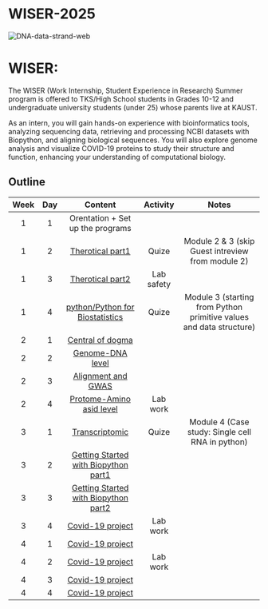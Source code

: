 # WISER-2025

![DNA-data-strand-web](https://github.com/user-attachments/assets/7700c33d-3aed-477b-899e-75db501f02ff)

# WISER: 
The WISER (Work Internship, Student Experience in Research) Summer program is offered to TKS/High School students in Grades 10-12 and undergraduate university students (under 25) whose parents live at KAUST.

As an intern, you will gain hands-on experience with bioinformatics tools, analyzing sequencing data, retrieving and processing NCBI datasets with Biopython, and aligning biological sequences. You will also explore genome analysis and visualize COVID-19 proteins to study their structure and function, enhancing your understanding of computational biology.

## Outline
| Week  | Day |  Content |  Activity  |  Notes
| :---: | :---:  |  :---:  |  :---: |  :---:
| 1 | 1 | Orentation + Set up the programs
| 1 |2 | [Therotical part1](https://www.coursera.org/learn/genetics-evolution/lecture/OCKVK/what-is-evolution-g) | Quize | Module 2 & 3 (skip Guest intreview from module 2) 
| 1 |3 |[Therotical part2]() | Lab safety |
| 1 | 4|[python/Python for Biostatistics](https://www.coursera.org/learn/fundamental-skills-in-bioinformatics/home/module/3) | Quize | Module 3 (starting from Python primitive values and data structure)
| 2 |1 |[Central of dogma](https://drive.google.com/file/d/1JT8mmurmd0GT3pbg4vy7UNxRZb5Po_-A/view?usp=sharing)
| 2 |2 |[Genome-DNA level](https://kaust.zoom.us/rec/play/7juurDBkD1Ao0Wm6UJ_N0U7c85jlqm6UH1-931AbtiIfBSLTmDRFxSbn0_ph4RJBypHHw0rTU6bms-RG.HMHweqXzeXItVb9P?canPlayFromShare=true&from=share_recording_detail&continueMode=true&componentName=rec-play&originRequestUrl=https%3A%2F%2Fkaust.zoom.us%2Frec%2Fshare%2FSpNX8c-wHaJekgwJCv6UtS87oKvVm8XOpTCo9385quOb3PZFM2bdShkTTY-C6OBw.qpXCHbCQsosytBH1)
| 2 |3 |[Alignment and GWAS](https://kaust.zoom.us/rec/play/7juurDBkD1Ao0Wm6UJ_N0U7c85jlqm6UH1-931AbtiIfBSLTmDRFxSbn0_ph4RJBypHHw0rTU6bms-RG.HMHweqXzeXItVb9P?canPlayFromShare=true&from=share_recording_detail&continueMode=true&componentName=rec-play&originRequestUrl=https%3A%2F%2Fkaust.zoom.us%2Frec%2Fshare%2FSpNX8c-wHaJekgwJCv6UtS87oKvVm8XOpTCo9385quOb3PZFM2bdShkTTY-C6OBw.qpXCHbCQsosytBH1)
| 2 |4 |[Protome-Amino asid level](https://kaust.zoom.us/rec/play/7juurDBkD1Ao0Wm6UJ_N0U7c85jlqm6UH1-931AbtiIfBSLTmDRFxSbn0_ph4RJBypHHw0rTU6bms-RG.HMHweqXzeXItVb9P?canPlayFromShare=true&from=share_recording_detail&continueMode=true&componentName=rec-play&originRequestUrl=https%3A%2F%2Fkaust.zoom.us%2Frec%2Fshare%2FSpNX8c-wHaJekgwJCv6UtS87oKvVm8XOpTCo9385quOb3PZFM2bdShkTTY-C6OBw.qpXCHbCQsosytBH1) | Lab work |
| 3 |1 |[Transcriptomic](https://www.coursera.org/learn/fundamental-skills-in-bioinformatics/home/module/4) | Quize | Module 4 (Case study: Single cell RNA in python) 
| 3 |2 |[Getting Started with Biopython part1](https://colab.research.google.com/drive/1CBVpgmWd6lKitfxU4F2EJWENtxNOYIWL?usp=sharing)
| 3 |3 |[Getting Started with Biopython part2](https://drive.google.com/file/d/1z27F1s20YBj4XhHbKxDXQa56Pevieg3J/view?usp=drive_link)
| 3 | 4 |[Covid-19 project](https://kaust.zoom.us/rec/play/7juurDBkD1Ao0Wm6UJ_N0U7c85jlqm6UH1-931AbtiIfBSLTmDRFxSbn0_ph4RJBypHHw0rTU6bms-RG.HMHweqXzeXItVb9P?canPlayFromShare=true&from=share_recording_detail&continueMode=true&componentName=rec-play&originRequestUrl=https%3A%2F%2Fkaust.zoom.us%2Frec%2Fshare%2FSpNX8c-wHaJekgwJCv6UtS87oKvVm8XOpTCo9385quOb3PZFM2bdShkTTY-C6OBw.qpXCHbCQsosytBH1) | Lab work |
| 4 |1 |[Covid-19 project](https://kaust.zoom.us/rec/play/7juurDBkD1Ao0Wm6UJ_N0U7c85jlqm6UH1-931AbtiIfBSLTmDRFxSbn0_ph4RJBypHHw0rTU6bms-RG.HMHweqXzeXItVb9P?canPlayFromShare=true&from=share_recording_detail&continueMode=true&componentName=rec-play&originRequestUrl=https%3A%2F%2Fkaust.zoom.us%2Frec%2Fshare%2FSpNX8c-wHaJekgwJCv6UtS87oKvVm8XOpTCo9385quOb3PZFM2bdShkTTY-C6OBw.qpXCHbCQsosytBH1)
| 4 |2 |[Covid-19 project](https://kaust.zoom.us/rec/play/7juurDBkD1Ao0Wm6UJ_N0U7c85jlqm6UH1-931AbtiIfBSLTmDRFxSbn0_ph4RJBypHHw0rTU6bms-RG.HMHweqXzeXItVb9P?canPlayFromShare=true&from=share_recording_detail&continueMode=true&componentName=rec-play&originRequestUrl=https%3A%2F%2Fkaust.zoom.us%2Frec%2Fshare%2FSpNX8c-wHaJekgwJCv6UtS87oKvVm8XOpTCo9385quOb3PZFM2bdShkTTY-C6OBw.qpXCHbCQsosytBH1) | Lab work |
| 4 |3 |[Covid-19 project](https://kaust.zoom.us/rec/play/7juurDBkD1Ao0Wm6UJ_N0U7c85jlqm6UH1-931AbtiIfBSLTmDRFxSbn0_ph4RJBypHHw0rTU6bms-RG.HMHweqXzeXItVb9P?canPlayFromShare=true&from=share_recording_detail&continueMode=true&componentName=rec-play&originRequestUrl=https%3A%2F%2Fkaust.zoom.us%2Frec%2Fshare%2FSpNX8c-wHaJekgwJCv6UtS87oKvVm8XOpTCo9385quOb3PZFM2bdShkTTY-C6OBw.qpXCHbCQsosytBH1)
| 4 |4 |[Covid-19 project](https://kaust.zoom.us/rec/play/7juurDBkD1Ao0Wm6UJ_N0U7c85jlqm6UH1-931AbtiIfBSLTmDRFxSbn0_ph4RJBypHHw0rTU6bms-RG.HMHweqXzeXItVb9P?canPlayFromShare=true&from=share_recording_detail&continueMode=true&componentName=rec-play&originRequestUrl=https%3A%2F%2Fkaust.zoom.us%2Frec%2Fshare%2FSpNX8c-wHaJekgwJCv6UtS87oKvVm8XOpTCo9385quOb3PZFM2bdShkTTY-C6OBw.qpXCHbCQsosytBH1)
